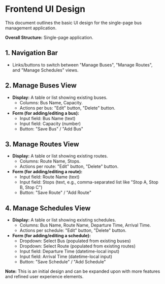 # Frontend UI Design

This document outlines the basic UI design for the single-page bus management application.

**Overall Structure:** Single-page application.

## 1. Navigation Bar

*   Links/buttons to switch between "Manage Buses", "Manage Routes", and "Manage Schedules" views.

## 2. Manage Buses View

*   **Display:** A table or list showing existing buses.
    *   Columns: Bus Name, Capacity.
    *   Actions per bus: "Edit" button, "Delete" button.
*   **Form (for adding/editing a bus):**
    *   Input field: Bus Name (text)
    *   Input field: Capacity (number)
    *   Button: "Save Bus" / "Add Bus"

## 3. Manage Routes View

*   **Display:** A table or list showing existing routes.
    *   Columns: Route Name, Stops.
    *   Actions per route: "Edit" button, "Delete" button.
*   **Form (for adding/editing a route):**
    *   Input field: Route Name (text)
    *   Input field: Stops (text, e.g., comma-separated list like "Stop A, Stop B, Stop C")
    *   Button: "Save Route" / "Add Route"

## 4. Manage Schedules View

*   **Display:** A table or list showing existing schedules.
    *   Columns: Bus Name, Route Name, Departure Time, Arrival Time.
    *   Actions per schedule: "Edit" button, "Delete" button.
*   **Form (for adding/editing a schedule):**
    *   Dropdown: Select Bus (populated from existing buses)
    *   Dropdown: Select Route (populated from existing routes)
    *   Input field: Departure Time (datetime-local input)
    *   Input field: Arrival Time (datetime-local input)
    *   Button: "Save Schedule" / "Add Schedule"

**Note:** This is an initial design and can be expanded upon with more features and refined user experience elements.
